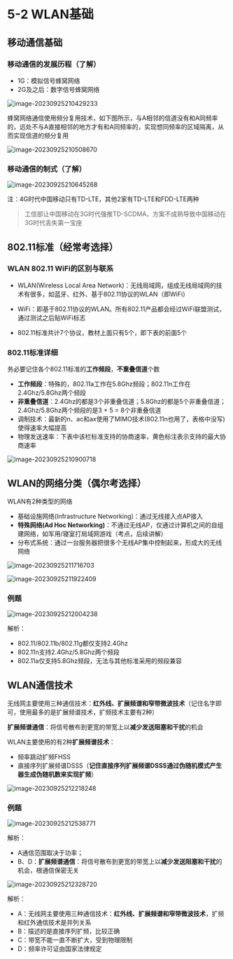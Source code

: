 # 5-2 WLAN基础

## 移动通信基础

### 移动通信的发展历程（了解）

- 1G：模拟信号蜂窝网络
- 2G及之后：数字信号蜂窝网络

![image-20230925210429233](https://img.yatjay.top/md/image-20230925210429233.png)

蜂窝网络通信使用频分复用技术，如下图所示，与A相邻的信道没有和A同频率的，远处不与A直接相邻的地方才有和A同频率的，实现想同频率的区域隔离，从而实现信道的频分复用

![image-20230925210508670](https://img.yatjay.top/md/image-20230925210508670.png)

### 移动通信的制式（了解）

![image-20230925210645268](https://img.yatjay.top/md/image-20230925210645268.png)

注：4G时代中国移动只有TD-LTE，其他2家有TD-LTE和FDD-LTE两种

> 工信部让中国移动在3G时代强推TD-SCDMA，方案不成熟导致中国移动在3G时代丢失第一宝座

## 802.11标准（经常考选择）

### WLAN 802.11 WiFi的区别与联系

- WLAN(Wireless Local Area Network)：无线局域网，组成无线局域网的技术有很多，如蓝牙、红外、基于802.11协议的WLAN（即WiFi）

- WiFi：即基于802.11协议的WLAN。所有802.11产品都会经过WiFi联盟测试，通过测试之后贴WiFi标志

- 802.11标准共计7个协议，教材上面只有5个，即下表的前面5个

### 802.11标准详细

务必要记住各个802.11标准的**工作频段**，**不重叠信道**个数

- **工作频段**：特殊的，802.11a工作在5.8Ghz频段；802.11n工作在2.4Ghz/5.8Ghz两个频段
- **非重叠信道**：2.4Ghz的都是3个非重叠信道；5.8Ghz的都是5个非重叠信道；2.4Ghz/5.8Ghz两个频段的是3 + 5 = 8个非重叠信道
- 调制技术：最新的n、ac和ax使用了MIMO技术(802.11n也用了，表格中没写)使得速率大幅提高
- 物理发送速率：下表中该栏标准支持的协商速率，黄色标注表示支持的最大协商速率

![image-20230925210900718](https://img.yatjay.top/md/image-20230925210900718.png)

## WLAN的网络分类（偶尔考选择）

WLAN有2种类型的网络

- 基础设施网络(Infrastructure Networking)：通过无线接入点AP接入
- **特殊网络(Ad Hoc Networking)**：不通过无线AP，仅通过计算机之间的自组建网络，如军用/寝室打局域网游戏（考点，后续讲解）
- 分布式系统：通过一台服务器把很多个无线AP集中控制起来，形成大的无线网络

![image-20230925211716703](https://img.yatjay.top/md/image-20230925211716703.png)

![image-20230925211922409](https://img.yatjay.top/md/image-20230925211922409.png)

### 例题

![image-20230925212004238](https://img.yatjay.top/md/image-20230925212004238.png)

解析：

- 802.11/802.11b/802.11g都仅支持2.4Ghz
- 802.11n支持2.4Ghz/5.8Ghz两个频段
- 802.11a仅支持5.8Ghz频段，无法与其他标准采用的频段兼容

## WLAN通信技术

无线网主要使用三种通信技术：**红外线、扩展频谱和窄带微波技术**（记住名字即可，使用最多的是扩展频谱技术，扩频技术主要有2种）

**扩展频谱通信**：将信号散布到更宽的带宽上以**减少发送阻塞和干扰**的机会

WLAN主要使用的有2种**扩展频谱技术**：

- 频率跳动扩频FHSS
- 直接序列扩展频谱DSSS（**记住直接序列扩展频谱DSSS通过伪随机模式产生器生成伪随机数来实现扩频**）

![image-20230925212218248](https://img.yatjay.top/md/image-20230925212218248.png)

### 例题

![image-20230925212538771](https://img.yatjay.top/md/image-20230925212538771.png)

解析：

- A通信范围取决于功率；
- B、D：**扩展频谱通信**：将信号散布到更宽的带宽上以**减少发送阻塞和干扰**的机会，根通信保密无关

![image-20230925212328720](https://img.yatjay.top/md/image-20230925212328720.png)

解析：

- A：无线网主要使用三种通信技术：**红外线、扩展频谱和窄带微波技术**，扩频和红外通信技术是并列关系
- B：描述的是直接序列扩频，比较正确
- C：带宽不能一直不断扩大，受到物理限制
- D：频率许可证由国家法律规定